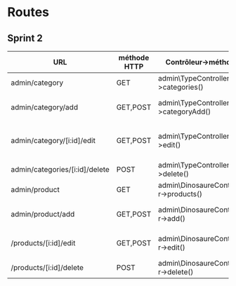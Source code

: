 # Routes

## Sprint 2

| URL | méthode HTTP | Contrôleur->méthode | Nom de route | Commentaire |
|-----|-----|-----|-----|-----|
| admin/category | GET | admin\TypeController->categories() | category | Liste les catégories |
| admin/category/add | GET,POST | admin\TypeController->categoryAdd() | category-add | Formulaire d'ajout d'une catégorie |
| admin/category/[i:id]/edit | GET,POST | admin\TypeController->edit() | category-edit | Formulaire d'édition d'une catégorie |
| admin/categories/[i:id]/delete | POST | admin\TypeController->delete() | category-delete | Supprime une catégorie |
| admin/product | GET | admin\DinosaureController->products() | product | Liste les produits |
| admin/product/add | GET,POST | admin\DinosaureController->add() | product-add | Formulaire d'ajout d'un produit |
| /products/[i:id]/edit | GET,POST | admin\DinosaureController->edit() | product-edit | Formulaire d'édition d'un produit |
| /products/[i:id]/delete | POST | admin\DinosaureController->delete() | product-delete | Supprime un produit |
